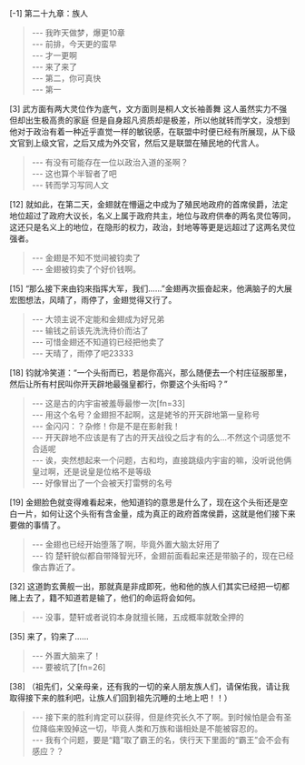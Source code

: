
[-1] 第二十九章：族人
>--- 我昨天做梦，爆更10章<br>
>--- 前排，今天更的蛮早<br>
>--- 才一更啊<br>
>--- 来了来了<br>
>--- 第二，你可真快<br>
>--- 第一<br>

[3] 武方面有两大灵位作为底气，文方面则是桐人文长袖善舞 这人虽然实力不强 但却出生极高贵的家庭 但是自身超凡资质却是极差，所以他就转而学文，没想到他对于政治有着一种近乎直觉一样的敏锐感，在联盟中时便已经有所展现，从下级文官到上级文官，之后又成为外交官，然后又是联盟在殖民地的代言人。
>--- 有没有可能存在一位以政治入道的圣啊？<br>
>--- 这也算个半智者了吧<br>
>--- 转而学习写同人文<br>

[12] 就如此，在第二天，金翅就在懵逼之中成为了殖民地政府的首席侯爵，法定地位超过了政府大议长，名义上属于政府共主，地位与政府供奉的两名灵位等同，这还只是名义上的地位，在隐形的权力，政治，封地等等更是远超过了这两名灵位强者。
>--- 金翅是不知不觉间被钧卖了<br>
>--- 金翅被钧卖了个好价钱啊。<br>

[15] “那么接下来由钧来指挥大军，我们……”金翅再次振奋起来，他满脑子的大展宏图想法，风晴了，雨停了，金翅觉得又行了。
>--- 大领主说不定能和金翅成为好兄弟<br>
>--- 输钱之前该先洗洗待价而沽了<br>
>--- 可惜金翅还不知道钧已经把他卖了<br>
>--- 天晴了，雨停了吧23333<br>

[18] 钧就冷笑道：“一个头衔而已，若是你高兴，那么随便去一个村庄征服那里，然后让所有村民叫你开天辟地最强皇都行，你要这个头衔吗？”
>--- 这是古的内宇宙被羞辱最惨一次[fn=33]<br>
>--- 用这个名号？金翅担不起啊，这是姥爷的开天辟地第一皇称号<br>
>--- 金闪闪：？杂修！你是不是在影射我！<br>
>--- 开天辟地不应该是有了古的开天战役之后才有的么…不然这个词感觉不合适呢<br>
>--- 诶，突然想起来一个问题，古和均，直接跳级内宇宙的嘛，没听说他俩皇过啊，还是说皇是位格不是等级<br>
>--- 好像冒出了一个会被天打雷劈的名号<br>

[19] 金翅脸色就变得难看起来，他知道钧的意思是什么了，现在这个头衔还是空白一片，如何让这个头衔有含金量，成为真正的政府首席侯爵，这就是他们接下来要做的事情了。
>--- 金翅也已经开始堕落了啊，毕竟外置大脑太好用了<br>
>--- 钧 楚轩貌似都自带降智光环，金翅前面看起来还是带脑子的，现在已经像古靠近了。<br>

[32] 这道韵玄黄舰一出，那就真是非成即死，他和他的族人们其实已经把一切都赌上去了，籍不知道若是输了，他们的命运将会如何。
>--- 没事，楚轩或者说钧本身就擅长赌，五成概率就敢全押的<br>

[35] 来了，钧来了……
>--- 外置大脑来了！<br>
>--- 要被坑了[fn=26]<br>

[38] （祖先们，父亲母亲，还有我的一切的亲人朋友族人们，请保佑我，请让我取得接下来的胜利吧，让族人们回到祖先沉睡的土地上吧！！）
>--- 接下来的胜利肯定可以获得，但是终究长久不了啊。到时候怕是会有圣位降临来毁掉这一切，毕竟人类和万族和谐相处是不能被容忍的。<br>
>--- 我有个问题，要是“籍”取了霸王的名，侠行天下里面的“霸王”会不会有感应？？<br>
